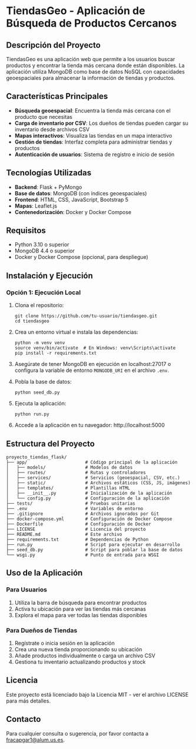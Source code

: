 # TiendasGeo - Aplicación de Búsqueda de Productos Cercanos

## Descripción del Proyecto

TiendasGeo es una aplicación web que permite a los usuarios buscar productos y encontrar la tienda más cercana donde están disponibles. La aplicación utiliza MongoDB como base de datos NoSQL con capacidades geoespaciales para almacenar la información de tiendas y productos.

## Características Principales

- **Búsqueda geoespacial**: Encuentra la tienda más cercana con el producto que necesitas
- **Carga de inventario por CSV**: Los dueños de tiendas pueden cargar su inventario desde archivos CSV
- **Mapas interactivos**: Visualiza las tiendas en un mapa interactivo
- **Gestión de tiendas**: Interfaz completa para administrar tiendas y productos
- **Autenticación de usuarios**: Sistema de registro e inicio de sesión

## Tecnologías Utilizadas

- **Backend**: Flask + PyMongo
- **Base de datos**: MongoDB (con índices geoespaciales)
- **Frontend**: HTML, CSS, JavaScript, Bootstrap 5
- **Mapas**: Leaflet.js
- **Contenedorización**: Docker y Docker Compose

## Requisitos

- Python 3.10 o superior
- MongoDB 4.4 o superior
- Docker y Docker Compose (opcional, para despliegue)

## Instalación y Ejecución

### Opción 1: Ejecución Local

1. Clona el repositorio:
   ```
   git clone https://github.com/tu-usuario/tiendasgeo.git
   cd tiendasgeo
   ```

2. Crea un entorno virtual e instala las dependencias:
   ```
   python -m venv venv
   source venv/bin/activate  # En Windows: venv\Scripts\activate
   pip install -r requirements.txt
   ```

3. Asegúrate de tener MongoDB en ejecución en localhost:27017 o configura la variable de entorno `MONGODB_URI` en el archivo `.env`.

5. Pobla la base de datos:
   ```
   python seed_db.py
   ```

5. Ejecuta la aplicación:
   ```
   python run.py
   ```

6. Accede a la aplicación en tu navegador: http://localhost:5000


## Estructura del Proyecto

```
proyecto_tiendas_flask/
├── app/                      # Código principal de la aplicación
│   ├── models/               # Modelos de datos
│   ├── routes/               # Rutas y controladores
│   ├── services/             # Servicios (geoespacial, CSV, etc.)
│   ├── static/               # Archivos estáticos (CSS, JS, imágenes)
│   ├── templates/            # Plantillas HTML
│   ├── __init__.py           # Inicialización de la aplicación
│   └── config.py             # Configuración de la aplicación
├── tests/                    # Pruebas unitarias
├── .env                      # Variables de entorno
├── .gitignore                # Archivos ignorados por Git
├── docker-compose.yml        # Configuración de Docker Compose
├── Dockerfile                # Configuración de Docker
├── LICENSE                   # Licencia del proyecto
├── README.md                 # Este archivo
├── requirements.txt          # Dependencias de Python
├── run.py                    # Script para ejecutar en desarrollo
├── seed_db.py                # Script para poblar la base de datos
└── wsgi.py                   # Punto de entrada para WSGI
```

## Uso de la Aplicación

### Para Usuarios

1. Utiliza la barra de búsqueda para encontrar productos
2. Activa tu ubicación para ver las tiendas más cercanas
3. Explora el mapa para ver todas las tiendas disponibles

### Para Dueños de Tiendas

1. Regístrate o inicia sesión en la aplicación
2. Crea una nueva tienda proporcionando su ubicación
3. Añade productos individualmente o carga un archivo CSV
4. Gestiona tu inventario actualizando productos y stock

## Licencia

Este proyecto está licenciado bajo la Licencia MIT - ver el archivo LICENSE para más detalles.

## Contacto

Para cualquier consulta o sugerencia, por favor contacta a [fracapgar1@alum.us.es](mailto:fracapgar1@alum.us.es).
